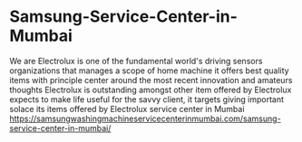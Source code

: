 # Samsung-Service-Center-in-Mumbai
We are Electrolux is one of the fundamental world's driving  sensors  organizations that manages a scope of home machine it offers best quality items with principle center around the most recent innovation and amateurs thoughts Electrolux is outstanding amongst other item offered by Electrolux expects to make life useful for the savvy client, it targets giving important solace its items offered by Electrolux    service center  in Mumbai https://samsungwashingmachineservicecenterinmumbai.com/samsung-service-center-in-mumbai/

